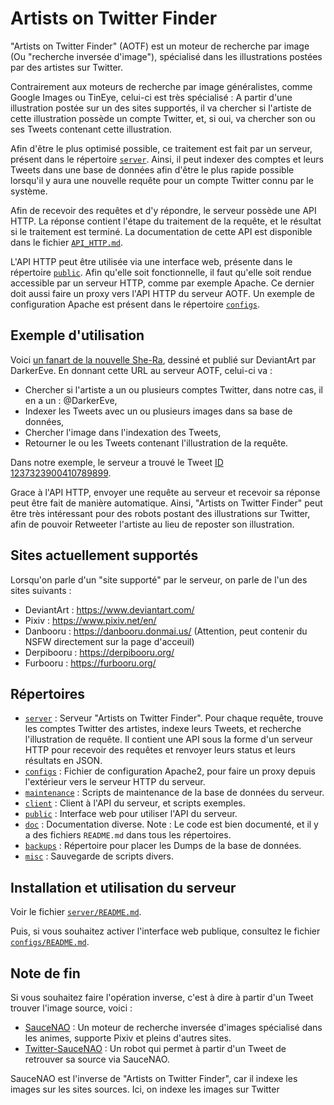 # Artists on Twitter Finder

"Artists on Twitter Finder" (AOTF) est un moteur de recherche par image (Ou "recherche inversée d'image"), spécialisé dans les illustrations postées par des artistes sur Twitter.

Contrairement aux moteurs de recherche par image généralistes, comme Google Images ou TinEye, celui-ci est très spécialisé : A partir d'une illustration postée sur un des sites supportés, il va chercher si l'artiste de cette illustration possède un compte Twitter, et, si oui, va chercher son ou ses Tweets contenant cette illustration.

Afin d'être le plus optimisé possible, ce traitement est fait par un serveur, présent dans le répertoire [`server`](server). Ainsi, il peut indexer des comptes et leurs Tweets dans une base de données afin d'être le plus rapide possible lorsqu'il y aura une nouvelle requête pour un compte Twitter connu par le système.

Afin de recevoir des requêtes et d'y répondre, le serveur possède une API HTTP. La réponse contient l'étape du traitement de la requête, et le résultat si le traitement est terminé. La documentation de cette API est disponible dans le fichier [`API_HTTP.md`](doc/API_HTTP.md).

L'API HTTP peut être utilisée via une interface web, présente dans le répertoire [`public`](public). Afin qu'elle soit fonctionnelle, il faut qu'elle soit rendue accessible par un serveur HTTP, comme par exemple Apache. Ce dernier doit aussi faire un proxy vers l'API HTTP du serveur AOTF. Un exemple de configuration Apache est présent dans le répertoire [`configs`](configs).


## Exemple d'utilisation

Voici [un fanart de la nouvelle She-Ra](https://www.deviantart.com/darkereve/art/She-Ra-The-Siege-833260345), dessiné et publié sur DeviantArt par DarkerEve. En donnant cette URL au serveur AOTF, celui-ci va :
- Chercher si l'artiste a un ou plusieurs comptes Twitter, dans notre cas, il en a un : @DarkerEve,
- Indexer les Tweets avec un ou plusieurs images dans sa base de données,
- Chercher l'image dans l'indexation des Tweets,
- Retourner le ou les Tweets contenant l'illustration de la requête.

Dans notre exemple, le serveur a trouvé le Tweet [ID 1237323900410789899](https://twitter.com/DarkerEve/status/1237323900410789899).

Grace à l'API HTTP, envoyer une requête au serveur et recevoir sa réponse peut être fait de manière automatique. Ainsi, "Artists on Twitter Finder" peut être très intéressant pour des robots postant des illustrations sur Twitter, afin de pouvoir Retweeter l'artiste au lieu de reposter son illustration.


## Sites actuellement supportés

Lorsqu'on parle d'un "site supporté" par le serveur, on parle de l'un des sites suivants :

* DeviantArt : https://www.deviantart.com/
* Pixiv : https://www.pixiv.net/en/
* Danbooru : https://danbooru.donmai.us/ (Attention, peut contenir du NSFW directement sur la page d'acceuil)
* Derpibooru : https://derpibooru.org/
* Furbooru : https://furbooru.org/


## Répertoires

* [`server`](server) : Serveur "Artists on Twitter Finder". Pour chaque requête, trouve les comptes Twitter des artistes, indexe leurs Tweets, et recherche l'illustration de requête. Il contient une API sous la forme d'un serveur HTTP pour recevoir des requêtes et renvoyer leurs status et leurs résultats en JSON.
* [`configs`](configs) : Fichier de configuration Apache2, pour faire un proxy depuis l'extérieur vers le serveur HTTP du serveur.
* [`maintenance`](maintenance) : Scripts de maintenance de la base de données du serveur.
* [`client`](client) : Client à l'API du serveur, et scripts exemples.
* [`public`](public) : Interface web pour utiliser l'API du serveur.
* [`doc`](doc) : Documentation diverse. Note : Le code est bien documenté, et il y a des fichiers `README.md` dans tous les répertoires.
* [`backups`](backups) : Répertoire pour placer les Dumps de la base de données.
* [`misc`](misc) : Sauvegarde de scripts divers.


## Installation et utilisation du serveur

Voir le fichier [`server/README.md`](server/README.md).

Puis, si vous souhaitez activer l'interface web publique, consultez le fichier [`configs/README.md`](configs/README.md).


## Note de fin

Si vous souhaitez faire l'opération inverse, c'est à dire à partir d'un Tweet trouver l'image source, voici :
* [SauceNAO](https://saucenao.com/) : Un moteur de recherche inversée d'images spécialisé dans les animes, supporte Pixiv et pleins d'autres sites.
* [Twitter-SauceNAO](https://github.com/FujiMakoto/twitter-saucenao) : Un robot qui permet à partir d'un Tweet de retrouver sa source via SauceNAO.

SauceNAO est l'inverse de "Artists on Twitter Finder", car il indexe les images sur les sites sources. Ici, on indexe les images sur Twitter 
